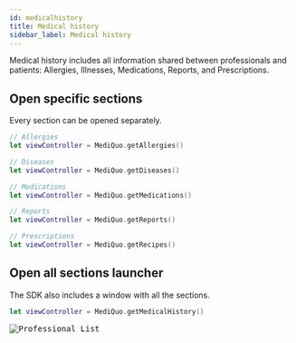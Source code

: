 ```yaml
---
id: medicalhistory
title: Medical history
sidebar_label: Medical history
---
```


Medical history includes all information shared between professionals and patients: Allergies, Illnesses, Medications, Reports, and Prescriptions.

## Open specific sections
Every section can be opened separately.  

```swift
// Allergies
let viewController = MediQuo.getAllergies()

// Diseases
let viewController = MediQuo.getDiseases()

// Medications
let viewController = MediQuo.getMedications()

// Reports
let viewController = MediQuo.getReports()

// Prescriptions
let viewController = MediQuo.getRecipes()
 ```

## Open all sections launcher
The SDK also includes a window with all the sections.

```swift
let viewController = MediQuo.getMedicalHistory()
 ```
 
<kbd>![Professional List](http://developer.mediquo.com/img/medical_history_ios.jpg "Professional List")</kbd>